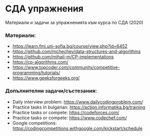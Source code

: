 # СДА упражнения
Материали и задачи за упражненията към курса по СДА (2020)

### Материали:
- https://learn.fmi.uni-sofia.bg/course/view.php?id=6452
- https://github.com/mchechev/data-structures-and-algorithms
- https://github.com/mihail-m/CP-implementations
- https://cp-algorithms.com/
- https://www.topcoder.com/community/competitive-programming/tutorials/
- https://www.geeksforgeeks.org/

### Допълнителни задачи/състезания:
- Daily interview problem: https://www.dailycodingproblem.com/
- Practice tasks in bulgarian: https://action.informatika.bg/training
- Practice tasks or compete: https://codeforces.com/
- Practice tasks or compete: https://www.codechef.com/
- Google competitions: https://codingcompetitions.withgoogle.com/kickstart/schedule
